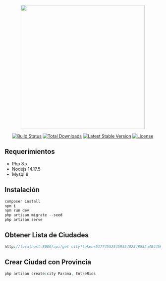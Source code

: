 <p align="center"><a href="https://laravel.com" target="_blank"><img src="https://raw.githubusercontent.com/laravel/art/master/logo-lockup/5%20SVG/2%20CMYK/1%20Full%20Color/laravel-logolockup-cmyk-red.svg" width="400"></a></p>

<p align="center">
<a href="https://travis-ci.org/laravel/framework"><img src="https://travis-ci.org/laravel/framework.svg" alt="Build Status"></a>
<a href="https://packagist.org/packages/laravel/framework"><img src="https://img.shields.io/packagist/dt/laravel/framework" alt="Total Downloads"></a>
<a href="https://packagist.org/packages/laravel/framework"><img src="https://img.shields.io/packagist/v/laravel/framework" alt="Latest Stable Version"></a>
<a href="https://packagist.org/packages/laravel/framework"><img src="https://img.shields.io/packagist/l/laravel/framework" alt="License"></a>
</p>

## Requerimientos

- Php 8.x
- Nodejs 14.17.5
- Mysql 8

## Instalación
```php
composer install
npm i
npm run dev
php artisan migrate --seed
php artisan serve
```

## Obtener Lista de Ciudades
```php
http://localhost:8000/api/get-city?token=51774552545955402348552a48445944474446
```

## Crear Ciudad con Provincia
```php
php artisan create:city Parana, EntreRios
```

